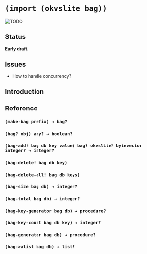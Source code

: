 # `(import (okvslite bag))`

![TODO](TODO)

## Status

**Early draft.**

## Issues

- How to handle concurrency?

## Introduction

## Reference

### `(make-bag prefix) → bag?`

### `(bag? obj) any? → boolean?`

### `(bag-add! bag db key value) bag? okvslite? bytevector integer? → integer?`

### `(bag-delete! bag db key)`

### `(bag-delete-all! bag db keys)`

### `(bag-size bag db) → integer?`

### `(bag-total bag db) → integer?`

### `(bag-key-generator bag db) → procedure?`

### `(bag-key-count bag db key) → integer?`

### `(bag-generator bag db) → procedure?`

### `(bag->alist bag db) → list?`

